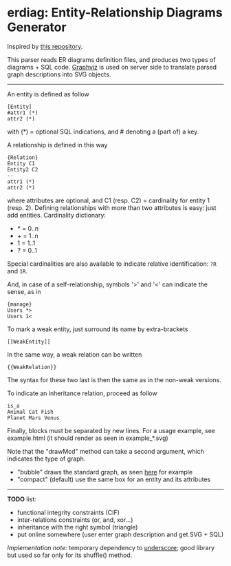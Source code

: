 # erdiag: Entity-Relationship Diagrams Generator

Inspired by [this repository](https://code.google.com/archive/p/merisier/).

This parser reads ER diagrams definition files, and produces two types of diagrams + SQL code.
[Graphviz](https://www.graphviz.org/) is used on server side to translate parsed graph descriptions into SVG objects.

-----

An entity is defined as follow

	[Entity]
	#attr1 (*)
	attr2 (*)

with (\*) = optional SQL indications, and # denoting a (part of) a key.

A relationship is defined in this way

	{Relation}
	Entity C1
	Entity2 C2
	--
	attr1 (*)
	attr2 (*)

where attributes are optional, and C1 (resp. C2) = cardinality for entity 1 (resp. 2).
Defining relationships with more than two attributes is easy: just add entities.
Cardinality dictionary:
 * \* = 0..n
 * \+ = 1..n
 * 1 = 1..1
 * ? = 0..1

Special cardinalities are also available to indicate relative identification: `?R` and `1R`.

And, in case of a self-relationship, symbols '>' and '<' can indicate the sense, as in

	{manage}
	Users *>
	Users 1<

To mark a weak entity, just surround its name by extra-brackets

	[[WeakEntity]]

In the same way, a weak relation can be written

	{{WeakRelation}}

The syntax for these two last is then the same as in the non-weak versions.

To indicate an inheritance relation, proceed as follow

	is_a
	Animal Cat Fish
	Planet Mars Venus

Finally, blocks must be separated by new lines. For a usage example, see example.html (it should render as seen in example\_\*.svg)

Note that the "drawMcd" method can take a second argument, which indicates the type of graph.
 * "bubble" draws the standard graph, as seen [here](https://en.wikipedia.org/wiki/Entity%E2%80%93relationship_model#/media/File:ER_Diagram_MMORPG.png) for example
 * "compact" (default) use the same box for an entity and its attributes

-----

**TODO** list:

 - functional integrity constraints (CIF)
 - inter-relations constraints (or, and, xor...)
 - inheritance with the right symbol (triangle)
 - put online somewhere (user enter graph description and get SVG + SQL)

*Implementation note:* temporary dependency to [underscore](http://underscorejs.org/); good library but used so far only for its shuffle() method.
